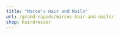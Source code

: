 ```yaml
---
title: "Marco's Hair and Nails"
url: /grand-rapids/marcos-hair-and-nails/
shop: hairdresser
---
```

